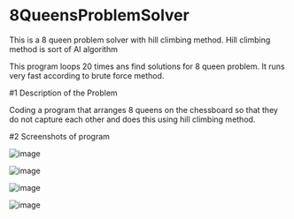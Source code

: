 # 8QueensProblemSolver
This is a 8 queen problem solver with hill climbing method. Hill climbing method is sort of AI algorithm

This program loops 20 times ans find solutions for 8 queen problem. It runs very fast according to brute force method.

#1 Description of the Problem

Coding a program that arranges 8 queens on the chessboard so that they do not capture each other and does this using hill climbing method.

#2 Screenshots of program

![image](https://user-images.githubusercontent.com/67736718/125958536-c84b0086-c8a7-43f5-a34a-f15b03310ce5.png)

![image](https://user-images.githubusercontent.com/67736718/125958573-a845aaa7-a4c5-4660-a4fc-81d946024d04.png)

![image](https://user-images.githubusercontent.com/67736718/125958587-14b111cc-9824-48d3-aa20-295c385d8c2b.png)

![image](https://user-images.githubusercontent.com/67736718/125958607-55fbe333-6163-49aa-a28e-a6131177d360.png)
